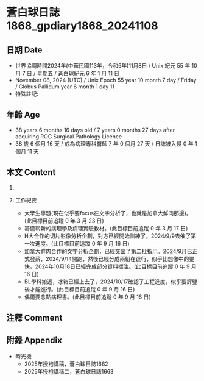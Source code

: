 [_metadata_:encoding]: - "utf-8"
[_metadata_:language]: - "zh-Hant-TW"
[_metadata_:fileformat]: - "markdown"
[_metadata_:MIME_type]: - "text/plain"
[_metadata_:markdown_version]: - "commonmark version 0.30"
[_metadata_:markdown_spec]: - "https://spec.commonmark.org/0.30/"

# 蒼白球日誌1868_gpdiary1868_20241108 #

## 日期 Date ##

* 世界協調時間2024年(中華民國113年，令和6年)11月8日 / Unix 紀元 55 年 10 月 7 日 / 星期五 / 蒼白球紀元 6 年 1 月 11 日
* November 08, 2024 (UTC) / Unix Epoch 55 year 10 month 7 day / Friday / Globus Pallidum year 6 month 1 day 11
* 特殊註記:

## 年齡 Age ##

* 38 years 6 months 16 days old / 7 years 0 months 27 days after acquiring ROC Surgical Pathology Licence
* 38 歲 6 個月 16 天 / 成為病理專科醫師 7 年 0 個月 27 天 / 日誌被入侵 0 年 1 個月 11 天

## 本文 Content ##

1. 

2. 工作紀要

    - 大學生專題(現在似乎要focus在文字分析了，也就是加拿大鮮肉那邊)。(此目標目前追蹤 0 年 3 月 23 日)
    - 籌備嶄新的病理學及病理實驗教材。(此目標目前追蹤 0 年 3 月 17 日)
    - H大合作的切片影像分析企劃，對方已經開始訓練了，2024/9/9去催了第一次進度。(此目標目前追蹤 0 年 9 月 16 日)
    - 加拿大鮮肉合作的文字分析企劃，已經交出了第二批指示。2024/9月已正式發薪，2024/9/14開跑，然後已經分成兩組在進行，似乎比想像中的要快，2024年10月18日已經完成部分資料標注。(此目標目前追蹤 0 年 9 月 16 日)
    - BL學科搬遷，冰箱已經上去了，2024/10/17確認了工程進度，似乎要評鑒後才能進行。(此目標目前追蹤 0 年 9 月 16 日)
    - 偶爾要念點病理書。(此目標目前追蹤 0 年 9 月 16 日)

## 注釋 Comment ##


## 附錄 Appendix ##

* 時光機
    - 2025年授袍講稿，蒼白球日誌1662
    - 2025年授袍講稿二，蒼白球日誌1663

